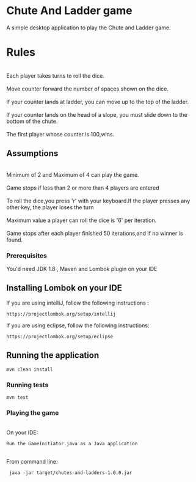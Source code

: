 # Chute And Ladder game

A simple desktop application to play the Chute and Ladder game.

# Rules 

<br>Each player takes turns to roll the dice.</br>
<br>Move counter forward the number of spaces shown on the dice.</br>
<br>If your counter lands at ladder, you can move up to the top of the ladder.</br>
<br>If your counter lands on the head of a slope, you must slide down to the bottom of the chute.</br>
<br>The first player whose counter is 100,wins.</br>

## Assumptions

<br>Minimum of 2 and Maximum of 4 can play the game.</br>
<br>Game stops if less than 2 or more than 4 players are entered<br>
<br>To roll the dice,you press 'r' with your keyboard.If the player presses any other key, the player loses the turn</br>
<br>Maximum value a player can roll the dice is '6' per iteration.</br>
<br>Game stops after each player finished 50 iterations,and if no winner is found.</br>


### Prerequisites

You'd need JDK 1.8 , Maven and Lombok plugin on your IDE


## Installing Lombok on your IDE

If you are using intelliJ, follow the following instructions : 

```
https://projectlombok.org/setup/intellij
```

If you are using eclipse, follow the following instructions:

```
https://projectlombok.org/setup/eclipse
```


## Running the application

```
mvn clean install
```

### Running tests


```
mvn test
```

### Playing the game

<br> On your IDE:</br>

```
Run the GameInitiator.java as a Java application
```

<br> From command line:</br>

```
 java -jar target/chutes-and-ladders-1.0.0.jar
```

